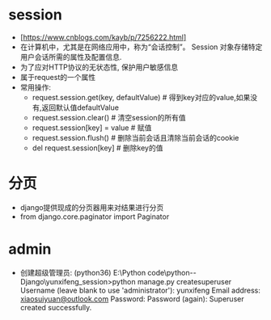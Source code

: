 # session
- [https://www.cnblogs.com/kayb/p/7256222.html]
- 在计算机中，尤其是在网络应用中，称为“会话控制”。
  Session 对象存储特定用户会话所需的属性及配置信息.
- 为了应对HTTP协议的无状态性, 保护用户敏感信息
- 属于request的一个属性
- 常用操作:
    - request.session.get(key, defaultValue) # 得到key对应的value,如果没有,返回默认值defaultValue
    - request.session.clear() # 清空session的所有值
    - request.session[key] = value # 赋值
    - request.session.flush() # 删除当前会话且清除当前会话的cookie
    - del request.session[key] # 删除key的值
# 分页
- django提供现成的分页器用来对结果进行分页
- from django.core.paginator import Paginator
# admin
- 创建超级管理员: 
    (python36) E:\Python code\python--Django\yunxifeng_session>python manage.py createsuperuser
    Username (leave blank to use 'administrator'): yunxifeng
    Email address: xiaosuiyuan@outlook.com
    Password:
    Password (again):
    Superuser created successfully.
